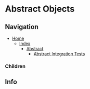 # Abstract Objects

## Navigation

* [Home](/README.md)
	* [Index](/docs/Index.md)
		* [Abstract](/src/Abstract/README.md)
			* [Abstract Integration Tests](/src/AbstractIntegrationTests/README.md)

### Children

## Info